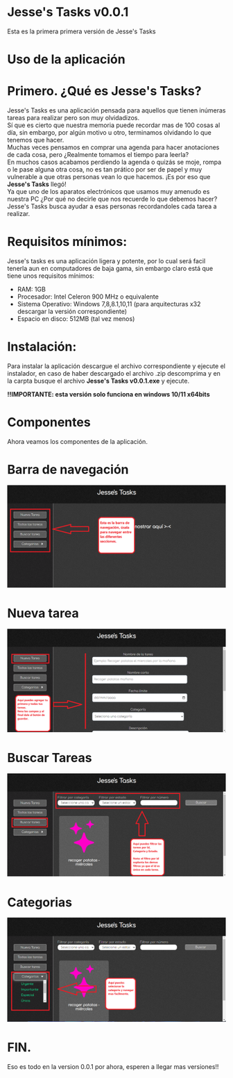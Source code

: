 # Jesse's Tasks v0.0.1
Esta es la primera primera versión de Jesse's Tasks

# Uso de la aplicación
# Primero. ¿Qué es Jesse's Tasks?
Jesse's Tasks es una aplicación pensada para aquellos que tienen inúmeras tareas  para realizar pero son muy olvidadizos. <br>
Sí que es cierto que nuestra memoria puede recordar mas de 100 cosas al día, sin embargo, por algún motivo u otro, terminamos olvidando lo que tenemos que hacer. <br>
Muchas veces pensamos en comprar una agenda para hacer anotaciones de cada cosa, pero ¿Realmente tomamos el tiempo para leerla? <br>
En muchos casos acabamos perdiendo la agenda o quizás se moje, rompa o le pase alguna otra cosa, no es tan prático por ser de papel y muy vulnerable a que otras personas vean lo que hacemos.
¡Es por eso que <b>Jesse's Tasks</b> llegó! <br>
Ya que uno de los aparatos electrónicos que usamos muy amenudo es nuestra PC ¿Por qué no decirle que nos recuerde lo que debemos hacer? <br>
Jesse's Tasks busca ayudar a esas personas recordandoles cada tarea a realizar.

# Requisitos mínimos:

Jesse's tasks es una aplicación ligera y potente, por lo cual será facil tenerla aun en computadores de baja gama, sin embargo claro está que tiene unos requisitos mínimos:
<ul>
<li>RAM: 1GB</li>
<li>Procesador: Intel Celeron 900 MHz o equivalente</li>
<li>Sistema Operativo: Windows 7,8,8.1,10,11 (para arquitecturas x32 descargar la versión correspondiente)</li>
<li>Espacio en disco: 512MB (tal vez menos)</li>
</ul>


# Instalación:
Para instalar la aplicación descargue el archivo correspondiente y ejecute el instalador, en caso de haber descargado el archivo .zip descomprima y en la carpta busque el archivo <b>Jesse's Tasks v0.0.1.exe</b> y ejecute.

<b>!!IMPORTANTE: esta versión solo funciona en windows 10/11 x64bits</b>

# Componentes
Ahora veamos los componentes de la aplicación.

# Barra de navegación
<img src="src/assets/barra_de_navegacion.png" alt="barra de navegación" title="Barra de navegación">

# Nueva tarea
<img src="src/assets/nueva_tarea.png" alt="nueva tarea" title="Crear Nueva Tarea">

# Buscar Tareas
<img src="src/assets/buscar_tarea.png" alt="buscar tarea" title="Buscar Tarea">

# Categorias
<img src="src/assets/categorias.png" alt="categorias" title="Categorias">

# FIN.
Eso es todo en la version 0.0.1 por ahora, esperen a llegar mas versiones!!